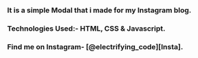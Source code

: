 ### It is a simple Modal that i made for my Instagram blog.


### Technologies Used:- HTML, CSS & Javascript.


### Find me on Instagram- [@electrifying_code][Insta].

[Instagram]: https://www.instagram.com/electrifying_codes